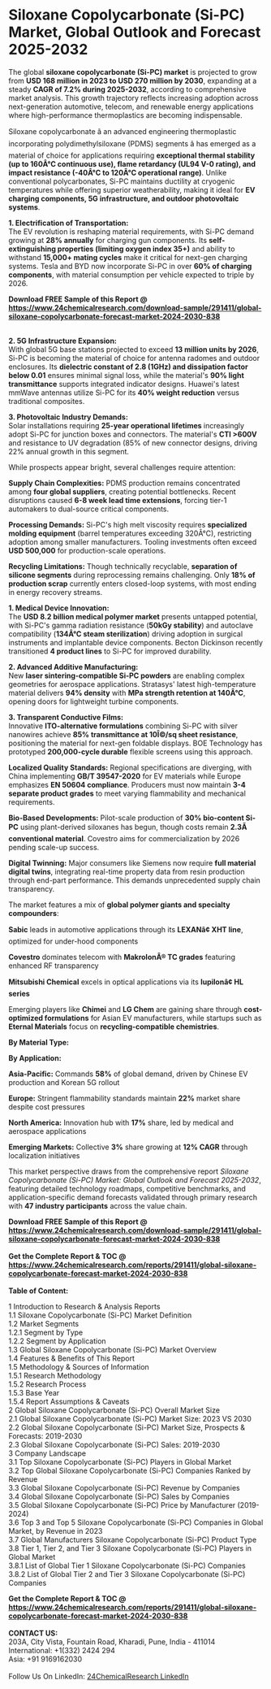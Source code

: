 <h1>Siloxane Copolycarbonate (Si-PC) Market, Global Outlook and Forecast 2025-2032</h1><p>The global <strong>siloxane copolycarbonate (Si-PC) market</strong> is projected to grow from <strong>USD 168 million in 2023 to USD 270 million by 2030</strong>, expanding at a steady <strong>CAGR of 7.2% during 2025-2032</strong>, according to comprehensive market analysis. This growth trajectory reflects increasing adoption across next-generation automotive, telecom, and renewable energy applications where high-performance thermoplastics are becoming indispensable.</p><p>Siloxane copolycarbonate â an advanced engineering thermoplastic incorporating polydimethylsiloxane (PDMS) segments â has emerged as a material of choice for applications requiring <strong>exceptional thermal stability (up to 160Â°C continuous use), flame retardancy (UL94 V-0 rating), and impact resistance (-40Â°C to 120Â°C operational range)</strong>. Unlike conventional polycarbonates, Si-PC maintains ductility at cryogenic temperatures while offering superior weatherability, making it ideal for <strong>EV charging components, 5G infrastructure, and outdoor photovoltaic systems</strong>.</p><p><strong>1. Electrification of Transportation:</strong><br>
The EV revolution is reshaping material requirements, with Si-PC demand growing at <strong>28% annually</strong> for charging gun components. Its <strong>self-extinguishing properties (limiting oxygen index 35+)</strong> and ability to withstand <strong>15,000+ mating cycles</strong> make it critical for next-gen charging systems. Tesla and BYD now incorporate Si-PC in over <strong>60% of charging components</strong>, with material consumption per vehicle expected to triple by 2026.</p><div><b>Download FREE Sample of this Report @ 
            <a href="https://www.24chemicalresearch.com/download-sample/291411/global-siloxane-copolycarbonate-forecast-market-2024-2030-838">
            https://www.24chemicalresearch.com/download-sample/291411/global-siloxane-copolycarbonate-forecast-market-2024-2030-838</a></b></div><br><p><strong>2. 5G Infrastructure Expansion:</strong><br>
With global 5G base stations projected to exceed <strong>13 million units by 2026</strong>, Si-PC is becoming the material of choice for antenna radomes and outdoor enclosures. Its <strong>dielectric constant of 2.8 (1GHz) and dissipation factor below 0.01</strong> ensures minimal signal loss, while the material's <strong>90% light transmittance</strong> supports integrated indicator designs. Huawei's latest mmWave antennas utilize Si-PC for its <strong>40% weight reduction</strong> versus traditional composites.</p><p><strong>3. Photovoltaic Industry Demands:</strong><br>
Solar installations requiring <strong>25-year operational lifetimes</strong> increasingly adopt Si-PC for junction boxes and connectors. The material's <strong>CTI &gt;600V</strong> and resistance to UV degradation (85% of new connector designs, driving 22% annual growth in this segment.</p><p>While prospects appear bright, several challenges require attention:</p><p><strong>Supply Chain Complexities:</strong> PDMS production remains concentrated among <strong>four global suppliers</strong>, creating potential bottlenecks. Recent disruptions caused <strong>6-8 week lead time extensions</strong>, forcing tier-1 automakers to dual-source critical components.</p><p><strong>Processing Demands:</strong> Si-PC's high melt viscosity requires <strong>specialized molding equipment</strong> (barrel temperatures exceeding 320Â°C), restricting adoption among smaller manufacturers. Tooling investments often exceed <strong>USD 500,000</strong> for production-scale operations.</p><p><strong>Recycling Limitations:</strong> Though technically recyclable, <strong>separation of silicone segments</strong> during reprocessing remains challenging. Only <strong>18% of production scrap</strong> currently enters closed-loop systems, with most ending in energy recovery streams.</p><p><strong>1. Medical Device Innovation:</strong><br>
The <strong>USD 8.2 billion medical polymer market</strong> presents untapped potential, with Si-PC's gamma radiation resistance (<strong>50kGy stability</strong>) and autoclave compatibility (<strong>134Â°C steam sterilization</strong>) driving adoption in surgical instruments and implantable device components. Becton Dickinson recently transitioned <strong>4 product lines</strong> to Si-PC for improved durability.</p><p><strong>2. Advanced Additive Manufacturing:</strong><br>
New <strong>laser sintering-compatible Si-PC powders</strong> are enabling complex geometries for aerospace applications. Stratasys' latest high-temperature material delivers <strong>94% density</strong> with <strong>MPa strength retention at 140Â°C</strong>, opening doors for lightweight turbine components.</p><p><strong>3. Transparent Conductive Films:</strong><br>
Innovative <strong>ITO-alternative formulations</strong> combining Si-PC with silver nanowires achieve <strong>85% transmittance at 10Î©/sq sheet resistance</strong>, positioning the material for next-gen foldable displays. BOE Technology has prototyped <strong>200,000-cycle durable</strong> flexible screens using this approach.</p><p><strong>Localized Quality Standards:</strong> Regional specifications are diverging, with China implementing <strong>GB/T 39547-2020</strong> for EV materials while Europe emphasizes <strong>EN 50604 compliance</strong>. Producers must now maintain <strong>3-4 separate product grades</strong> to meet varying flammability and mechanical requirements.</p><p><strong>Bio-Based Developments:</strong> Pilot-scale production of <strong>30% bio-content Si-PC</strong> using plant-derived siloxanes has begun, though costs remain <strong>2.3Ã conventional material</strong>. Covestro aims for commercialization by 2026 pending scale-up success.</p><p><strong>Digital Twinning:</strong> Major consumers like Siemens now require <strong>full material digital twins</strong>, integrating real-time property data from resin production through end-part performance. This demands unprecedented supply chain transparency.</p><p>The market features a mix of <strong>global polymer giants and specialty compounders</strong>:</p><p><strong>Sabic</strong> leads in automotive applications through its <strong>LEXANâ¢ XHT line</strong>, optimized for under-hood components</p><p><strong>Covestro</strong> dominates telecom with <strong>MakrolonÂ® TC grades</strong> featuring enhanced RF transparency</p><p><strong>Mitsubishi Chemical</strong> excels in optical applications via its <strong>Iupilonâ¢ HL series</strong></p><p>Emerging players like <strong>Chimei</strong> and <strong>LG Chem</strong> are gaining share through <strong>cost-optimized formulations</strong> for Asian EV manufacturers, while startups such as <strong>Eternal Materials</strong> focus on <strong>recycling-compatible chemistries</strong>.</p><p><strong>By Material Type:</strong></p><p><strong>By Application:</strong></p><p><strong>Asia-Pacific:</strong> Commands <strong>58%</strong> of global demand, driven by Chinese EV production and Korean 5G rollout</p><p><strong>Europe:</strong> Stringent flammability standards maintain <strong>22%</strong> market share despite cost pressures</p><p><strong>North America:</strong> Innovation hub with <strong>17%</strong> share, led by medical and aerospace applications</p><p><strong>Emerging Markets:</strong> Collective <strong>3%</strong> share growing at <strong>12% CAGR</strong> through localization initiatives</p><p>This market perspective draws from the comprehensive report <em>Siloxane Copolycarbonate (Si-PC) Market: Global Outlook and Forecast 2025-2032</em>, featuring detailed technology roadmaps, competitive benchmarks, and application-specific demand forecasts validated through primary research with <strong>47 industry participants</strong> across the value chain.</p><div><b>Download FREE Sample of this Report @ 
            <a href="https://www.24chemicalresearch.com/download-sample/291411/global-siloxane-copolycarbonate-forecast-market-2024-2030-838">
            https://www.24chemicalresearch.com/download-sample/291411/global-siloxane-copolycarbonate-forecast-market-2024-2030-838</a></b></div><br><div><b>Get the Complete Report & TOC @ 
            <a href="https://www.24chemicalresearch.com/reports/291411/global-siloxane-copolycarbonate-forecast-market-2024-2030-838">
            https://www.24chemicalresearch.com/reports/291411/global-siloxane-copolycarbonate-forecast-market-2024-2030-838</a></b></div><br>
            <b>Table of Content:</b><p>1 Introduction to Research & Analysis Reports<br />
 1.1 Siloxane Copolycarbonate (Si-PC) Market Definition<br />
 1.2 Market Segments<br />
 1.2.1 Segment by Type<br />
 1.2.2 Segment by Application<br />
 1.3 Global Siloxane Copolycarbonate (Si-PC) Market Overview<br />
 1.4 Features & Benefits of This Report<br />
 1.5 Methodology & Sources of Information<br />
 1.5.1 Research Methodology<br />
 1.5.2 Research Process<br />
 1.5.3 Base Year<br />
 1.5.4 Report Assumptions & Caveats<br />
2 Global Siloxane Copolycarbonate (Si-PC) Overall Market Size<br />
 2.1 Global Siloxane Copolycarbonate (Si-PC) Market Size: 2023 VS 2030<br />
 2.2 Global Siloxane Copolycarbonate (Si-PC) Market Size, Prospects & Forecasts: 2019-2030<br />
 2.3 Global Siloxane Copolycarbonate (Si-PC) Sales: 2019-2030<br />
3 Company Landscape<br />
 3.1 Top Siloxane Copolycarbonate (Si-PC) Players in Global Market<br />
 3.2 Top Global Siloxane Copolycarbonate (Si-PC) Companies Ranked by Revenue<br />
 3.3 Global Siloxane Copolycarbonate (Si-PC) Revenue by Companies<br />
 3.4 Global Siloxane Copolycarbonate (Si-PC) Sales by Companies<br />
 3.5 Global Siloxane Copolycarbonate (Si-PC) Price by Manufacturer (2019-2024)<br />
 3.6 Top 3 and Top 5 Siloxane Copolycarbonate (Si-PC) Companies in Global Market, by Revenue in 2023<br />
 3.7 Global Manufacturers Siloxane Copolycarbonate (Si-PC) Product Type<br />
 3.8 Tier 1, Tier 2, and Tier 3 Siloxane Copolycarbonate (Si-PC) Players in Global Market<br />
 3.8.1 List of Global Tier 1 Siloxane Copolycarbonate (Si-PC) Companies<br />
 3.8.2 List of Global Tier 2 and Tier 3 Siloxane Copolycarbonate (Si-PC) Companies</p><div><b>Get the Complete Report & TOC @ 
            <a href="https://www.24chemicalresearch.com/reports/291411/global-siloxane-copolycarbonate-forecast-market-2024-2030-838">
            https://www.24chemicalresearch.com/reports/291411/global-siloxane-copolycarbonate-forecast-market-2024-2030-838</a></b></div><br><b>CONTACT US:</b><br>
            203A, City Vista, Fountain Road, Kharadi, Pune, India - 411014<br>
            International: +1(332) 2424 294<br>
            Asia: +91 9169162030 <br><br>
            Follow Us On LinkedIn: <a href="https://www.linkedin.com/company/24chemicalresearch/">24ChemicalResearch LinkedIn</a>